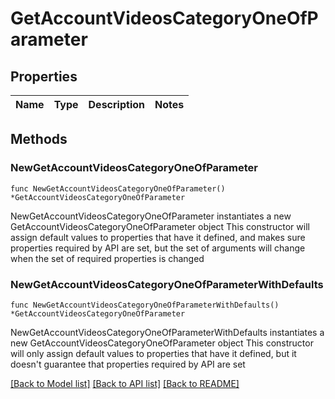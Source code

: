 # GetAccountVideosCategoryOneOfParameter

## Properties

Name | Type | Description | Notes
------------ | ------------- | ------------- | -------------

## Methods

### NewGetAccountVideosCategoryOneOfParameter

`func NewGetAccountVideosCategoryOneOfParameter() *GetAccountVideosCategoryOneOfParameter`

NewGetAccountVideosCategoryOneOfParameter instantiates a new GetAccountVideosCategoryOneOfParameter object
This constructor will assign default values to properties that have it defined,
and makes sure properties required by API are set, but the set of arguments
will change when the set of required properties is changed

### NewGetAccountVideosCategoryOneOfParameterWithDefaults

`func NewGetAccountVideosCategoryOneOfParameterWithDefaults() *GetAccountVideosCategoryOneOfParameter`

NewGetAccountVideosCategoryOneOfParameterWithDefaults instantiates a new GetAccountVideosCategoryOneOfParameter object
This constructor will only assign default values to properties that have it defined,
but it doesn't guarantee that properties required by API are set


[[Back to Model list]](../README.md#documentation-for-models) [[Back to API list]](../README.md#documentation-for-api-endpoints) [[Back to README]](../README.md)


